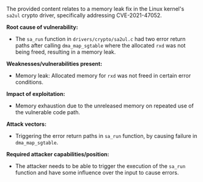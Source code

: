 The provided content relates to a memory leak fix in the Linux kernel's `sa2ul` crypto driver, specifically addressing CVE-2021-47052.

**Root cause of vulnerability:**
- The `sa_run` function in `drivers/crypto/sa2ul.c` had two error return paths after calling `dma_map_sgtable` where the allocated `rxd` was not being freed, resulting in a memory leak.

**Weaknesses/vulnerabilities present:**
- Memory leak: Allocated memory for `rxd` was not freed in certain error conditions.

**Impact of exploitation:**
- Memory exhaustion due to the unreleased memory on repeated use of the vulnerable code path.

**Attack vectors:**
- Triggering the error return paths in `sa_run` function, by causing failure in `dma_map_sgtable`.

**Required attacker capabilities/position:**
- The attacker needs to be able to trigger the execution of the `sa_run` function and have some influence over the input to cause errors.